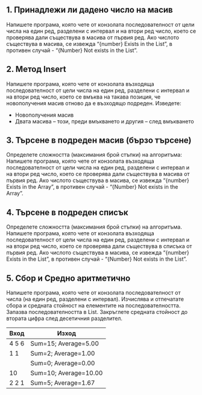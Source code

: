 ﻿## 1. Принадлежи ли дадено число на масив
Напишете програма, която чете от конзолата последователност от цели числа на един ред, разделени с интервал и на втори ред число, което се проверява дали съществува в масива от първия ред.  Ако числото съществува в масива, се извежда “{number} Exists in the List”,  в противен случай - “{Number} Not exists in the List”.

## 2. Метод Insert 
Напишете програма, която чете от конзолата възходяща последователност от цели числа на един ред, разделени с интервал и на втори ред число, което се вмъква на такава позиция, че новополучения масив отново да е възходящо подреден. Изведете:
- Новополучения масив
- Двата масива – този, преди вмъкването и другия – след вмъкването

## 3. Търсене в подреден масив (бързо търсене)
Определете сложността (максимания брой стъпки) на алгоритъма:
Напишете програма, която чете от конзолата възходяща последователност от цели числа на един ред, разделени с интервал и на втори ред число, което се проверява дали съществува в масива от първия ред.  Ако числото съществува в масива, се извежда “{number} Exists in the Array”,  в противен случай - “{Number} Not exists in the Array”.

## 4. Търсене в подреден списък
Определете сложността (максимания брой стъпки) на алгоритъма.
Напишете програма, която чете от конзолата възходяща последователност от цели числа на един ред, разделени с интервал и на втори ред число, което се проверява дали съществува в списъка от първия ред.  Ако числото съществува в масива, се извежда “{number} Exists in the List”,  в противен случай - “{Number} Not exists in the List”.
 
## 5. Сбор и Средно аритметично
Напишете програма, която чете от конзолата последователност от числа (на един ред, разделени с интервал). Изчислява и отпечатате сбора и средната стойност на елементите на последователността. Запазва последователността в List<int>. Закръглете средната стойност до втората цифра след десетичния разделител.

| Вход  | Изход                 |
| ----- | --------------------- |
| 4 5 6 | Sum=15; Average=5.00  | 
| 1 1   | Sum=2; Average=1.00   |
|       | Sum=0; Average=0.00   |
| 10    | Sum=10; Average=10.00 |
| 2 2 1	| Sum=5; Average=1.67   |